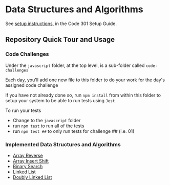# Data Structures and Algorithms

See [setup instructions](https://codefellows.github.io/setup-guide/code-301/3-code-challenges), in the Code 301 Setup Guide.

## Repository Quick Tour and Usage

### Code Challenges

Under the `javascript` folder, at the top level, is a sub-folder called `code-challenges`

Each day, you'll add one new file to this folder to do your work for the day's assigned code challenge

If you have not already done so, run `npm install` from within this folder to setup your system to be able to run tests using `Jest`

To run your tests

- Change to the `javascript` folder
- run `npm test` to run all of the tests
- run `npm test ##` to only run tests for challenge ## (i.e. 01)

### Implemented Data Structures and Algorithms

- [Array Reverse](javascript/array-reverse)
- [Array Insert Shift](javascript/array-insert-shift)
- [Binary Search](javascript/binary-search)
- [Linked List](javascript/linked-list)
- [Doubly Linked List](javascript/doubly-linked-list)

